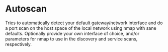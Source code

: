 # Autoscan

Tries to automatically detect your default gateway/network interface and do a port scan on the host space of the local network using nmap with sane defaults. Optionally provide your own interface of choice, and/or parameters for nmap to use in the discovery and service scans, respectively.
